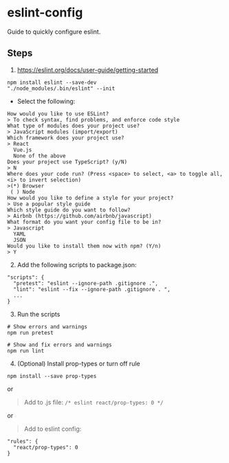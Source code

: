 # eslint-config
Guide to quickly configure eslint.

## Steps
1. https://eslint.org/docs/user-guide/getting-started
```
npm install eslint --save-dev
"./node_modules/.bin/eslint" --init
``` 
* Select the following:
```
How would you like to use ESLint?
> To check syntax, find problems, and enforce code style
What type of modules does your project use?
> JavaScript modules (import/export)
Which framework does your project use?
> React
  Vue.js
  None of the above
Does your project use TypeScript? (y/N)
> N
Where does your code run? (Press <space> to select, <a> to toggle all, <i> to invert selection)
>(*) Browser
 ( ) Node
How would you like to define a style for your project?
> Use a popular style guide
Which style guide do you want to follow?
> Airbnb (https://github.com/airbnb/javascript)
What format do you want your config file to be in?
> Javascript
  YAML
  JSON
Would you like to install them now with npm? (Y/n)
> Y
```
2. Add the following scripts to package.json:

```
"scripts": {
  "pretest": "eslint --ignore-path .gitignore .",
  "lint": "eslint --fix --ignore-path .gitignore . ",
  ...
}
```
3. Run the scripts
```
# Show errors and warnings
npm run pretest

# Show and fix errors and warnings
npm run lint
```
4. (Optional) Install prop-types or turn off rule
```
npm install --save prop-types
```
or
> Add to .js file: ```/* eslint react/prop-types: 0 */```

or
> Add to eslint config:
```
"rules": {
  "react/prop-types": 0
}
```
